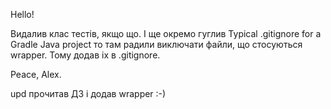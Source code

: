 Hello!

Видалив клас тестів, якщо що.
І ще окремо гуглив Typical .gitignore for a Gradle Java project
то там радили виключати файли, що стосуються wrapper.
Тому додав іх в .gitignore.

Peace,
Alex. 

upd
прочитав ДЗ і додав wrapper :-)